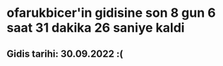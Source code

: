 # ofarukbicer'in gidisine son 8 gun 6 saat 31 dakika 26 saniye kaldi

## Gidis tarihi: 30.09.2022 :(